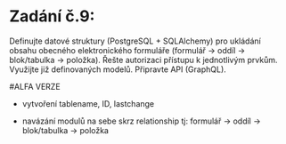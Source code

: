 # Zadání č.9:

Definujte datové struktury (PostgreSQL + SQLAlchemy) pro ukládání obsahu obecného elektronického formuláře (formulář -> oddíl -> blok/tabulka -> položka). Řešte autorizaci přístupu k jednotlivým prvkům. Využijte již definovaných modelů. Připravte API (GraphQL).


#ALFA VERZE

- vytvoření tablename, ID, lastchange

- navázání modulů na sebe skrz relationship tj: formulář -> oddíl -> blok/tabulka -> položka
